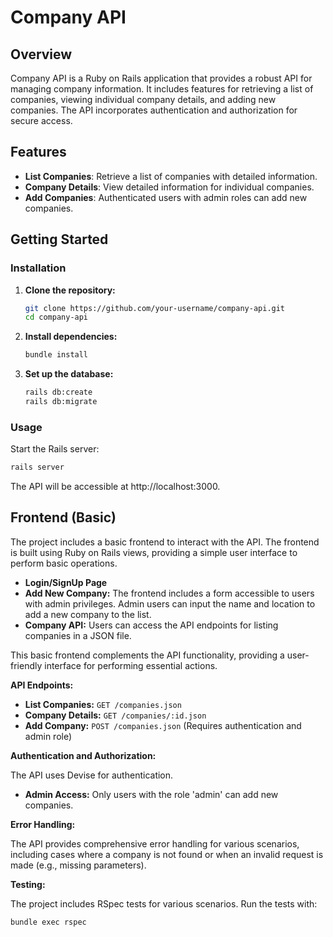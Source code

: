 # Company API

## Overview

Company API is a Ruby on Rails application that provides a robust API for managing company information. It includes features for retrieving a list of companies, viewing individual company details, and adding new companies. The API incorporates authentication and authorization for secure access.

## Features

- **List Companies**: Retrieve a list of companies with detailed information.
- **Company Details**: View detailed information for individual companies.
- **Add Companies**: Authenticated users with admin roles can add new companies.

## Getting Started

### Installation

1. **Clone the repository:**

    ```bash
    git clone https://github.com/your-username/company-api.git
    cd company-api
    ```

2. **Install dependencies:**

    ```bash
    bundle install
    ```

3. **Set up the database:**

    ```bash
    rails db:create
    rails db:migrate
    ```

### Usage

Start the Rails server:

```bash
rails server
```
The API will be accessible at http://localhost:3000.

## Frontend (Basic)

The project includes a basic frontend to interact with the API. The frontend is built using Ruby on Rails views, providing a simple user interface to perform basic operations.

- **Login/SignUp Page**
- **Add New Company:** The frontend includes a form accessible to users with admin privileges. Admin users can input the name and location to add a new company to the list.
- **Company API:** Users can access the API endpoints for listing companies in a JSON file.

This basic frontend complements the API functionality, providing a user-friendly interface for performing essential actions.

**API Endpoints:**

- **List Companies:** `GET /companies.json`
- **Company Details:** `GET /companies/:id.json`
- **Add Company:** `POST /companies.json` (Requires authentication and admin role)

**Authentication and Authorization:**

The API uses Devise for authentication.
- **Admin Access:** Only users with the role 'admin' can add new companies.

**Error Handling:**

The API provides comprehensive error handling for various scenarios, including cases where a company is not found or when an invalid request is made (e.g., missing parameters). 

**Testing:**

The project includes RSpec tests for various scenarios. Run the tests with:

```bash
bundle exec rspec
```
